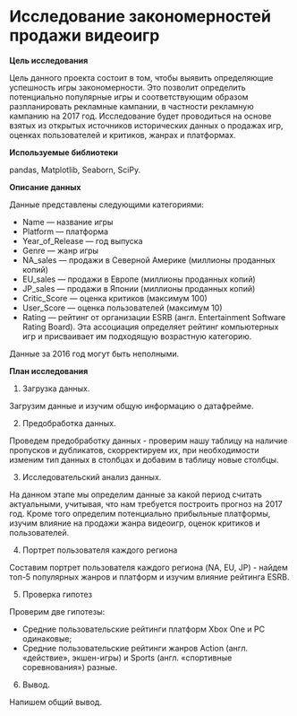 # Исследование закономерностей продажи видеоигр

**Цель исследования**

Цель данного проекта состоит в том, чтобы выявить определяющие успешность игры закономерности. Это позволит определить потенциально популярные игры и соответствующим образом разпланировать рекламные кампании, в частности рекламную кампанию на 2017 год. Исследование будет проводиться на основе взятых из открытых источников исторических данных о продажах игр, оценках пользователей и критиков, жанрах и платформах.

**Используемые библиотеки**

pandas, Matplotlib, Seaborn, SciPy.

**Описание данных**

Данные представлены следующими категориями:

* Name — название игры
* Platform — платформа
* Year_of_Release — год выпуска
* Genre — жанр игры
* NA_sales — продажи в Северной Америке (миллионы проданных копий)
* EU_sales — продажи в Европе (миллионы проданных копий)
* JP_sales — продажи в Японии (миллионы проданных копий)
* Critic_Score — оценка критиков (максимум 100)
* User_Score — оценка пользователей (максимум 10)
* Rating — рейтинг от организации ESRB (англ. Entertainment Software Rating Board). Эта ассоциация определяет рейтинг компьютерных игр и присваивает им подходящую возрастную категорию.

Данные за 2016 год могут быть неполными.

**План исследования**

1. Загрузка данных.

Загрузим данные и изучим общую информацию о датафрейме. 

2. Предобработка данных.

Проведем предобработку данных - проверим нашу таблицу на наличие пропусков и дубликатов, скорректируем их, при необходимости изменим тип данных в столбцах и добавим в таблицу новые столбцы.

3. Исследовательский анализ данных.

На данном этапе мы определим данные за какой период считать актуальными, учитывая, что нам требуется построить прогноз на 2017 год. Кроме того определим потенциально прибыльные платформы, изучим влияние на продажи жанра видеоигр, оценок критиков и пользователей. 

4. Портрет пользователя каждого региона

Составим портрет пользователя каждого региона (NA, EU, JP) - найдем топ-5 популярных жанров и платформ и изучим влияние рейтинга ESRB.

5. Проверка гипотез

Проверим две гипотезы:

* Средние пользовательские рейтинги платформ Xbox One и PC одинаковые;
* Средние пользовательские рейтинги жанров Action (англ. «действие», экшен-игры) и Sports (англ. «спортивные соревнования») разные.

6. Вывод.

Напишем общий вывод.
